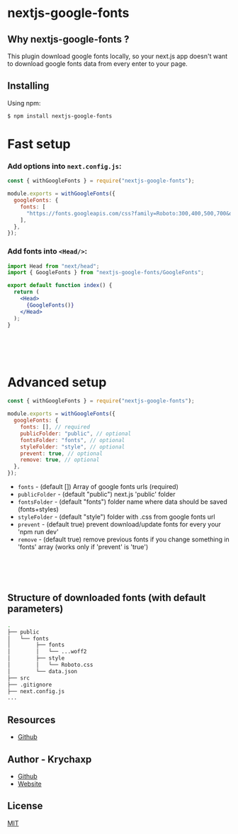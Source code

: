 # nextjs-google-fonts

## Why nextjs-google-fonts ?

This plugin download google fonts locally, so your next.js app doesn't want to download google fonts data from every enter to your page.

## Installing

Using npm:

```
$ npm install nextjs-google-fonts
```

# Fast setup

### Add options into `next.config.js`:

```js
const { withGoogleFonts } = require("nextjs-google-fonts");

module.exports = withGoogleFonts({
  googleFonts: {
    fonts: [
      "https://fonts.googleapis.com/css?family=Roboto:300,400,500,700&display=swap",
    ],
  },
});
```

### Add fonts into `<Head/>`:

```jsx
import Head from "next/head";
import { GoogleFonts } from "nextjs-google-fonts/GoogleFonts";

export default function index() {
  return (
    <Head>
      {GoogleFonts()}
    </Head>
  );
}
```

<br/>
<br/>
<br/>

# Advanced setup

```js
const { withGoogleFonts } = require("nextjs-google-fonts");

module.exports = withGoogleFonts({
  googleFonts: {
    fonts: [], // required
    publicFolder: "public", // optional
    fontsFolder: "fonts", // optional
    styleFolder: "style", // optional
    prevent: true, // optional
    remove: true, // optional
  },
});
```

- `fonts` - (default []) Array of google fonts urls (required)
- `publicFolder` - (default "public") next.js 'public' folder
- `fontsFolder` - (default "fonts") folder name where data should be saved (fonts+styles)
- `styleFolder` - (default "style") folder with .css from google fonts url
- `prevent` - (default true) prevent download/update fonts for every your 'npm run dev'
- `remove` - (default true) remove previous fonts if you change something in 'fonts' array (works only if 'prevent' is 'true')

<br/>
<br/>
<br/>

## Structure of downloaded fonts (with default parameters)

```bash
.
├── public
│   └── fonts
│        ├── fonts
│        │   └── ...woff2
│        ├── style
│        │   └── Roboto.css
│        └── data.json
├── src
├── .gitignore
├── next.config.js
...
```

## Resources

- [Github](https://github.com/krychaxp/nextjs-google-fonts)

## Author - Krychaxp

- [Github](https://github.com/krychaxp)
- [Website](https://krychaxp.pl/?ref=nextjs-google-fonts-readme)

## License

[MIT](LICENSE)

